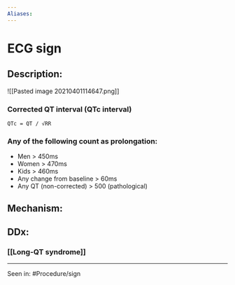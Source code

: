 ```yaml
---
Aliases:
---
```

# ECG sign
## Description: 
![[Pasted image 20210401114647.png]]
### Corrected QT interval (QTc interval)
	QTc = QT / √RR
### Any of the following count as prolongation:
- Men > 450ms 
- Women > 470ms
- Kids > 460ms 
- Any change from baseline > 60ms
- Any QT (non-corrected) > 500 (pathological)
## Mechanism:
## DDx:
### [[Long-QT syndrome]]

---
Seen in:
#Procedure/sign
